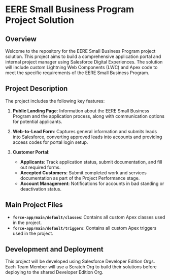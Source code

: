 # EERE Small Business Program Project Solution

## Overview

Welcome to the repository for the EERE Small Business Program project solution. This project aims to build a comprehensive application portal and internal project manager using Salesforce Digital Experiences. The solution will include custom Lightning Web Components (LWC) and Apex code to meet the specific requirements of the EERE Small Business Program.

## Project Description

The project includes the following key features:

1. **Public Landing Page**: Information about the EERE Small Business Program and the application process, along with communication options for potential applicants.

2. **Web-to-Lead Form**: Captures general information and submits leads into Salesforce, converting approved leads into accounts and providing access codes for portal login setup.

3. **Customer Portal**: 
   - **Applicants**: Track application status, submit documentation, and fill out required forms.
   - **Accepted Customers**: Submit completed work and services documentation as part of the Project Performance stage.
   - **Account Management**: Notifications for accounts in bad standing or deactivation status.

## Main Project Files

- **`force-app/main/default/classes`**: Contains all custom Apex classes used in the project.
- **`force-app/main/default/triggers`**: Contains all custom Apex triggers used in the project.

## Development and Deployment

This project will be developed using Salesforce Developer Edition Orgs. Each Team Member will use a Scratch Org to build their solutions before deploying to the shared Developer Edition Org. 
